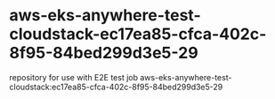# aws-eks-anywhere-test-cloudstack-ec17ea85-cfca-402c-8f95-84bed299d3e5-29
repository for use with E2E test job aws-eks-anywhere-test-cloudstack:ec17ea85-cfca-402c-8f95-84bed299d3e5-29
